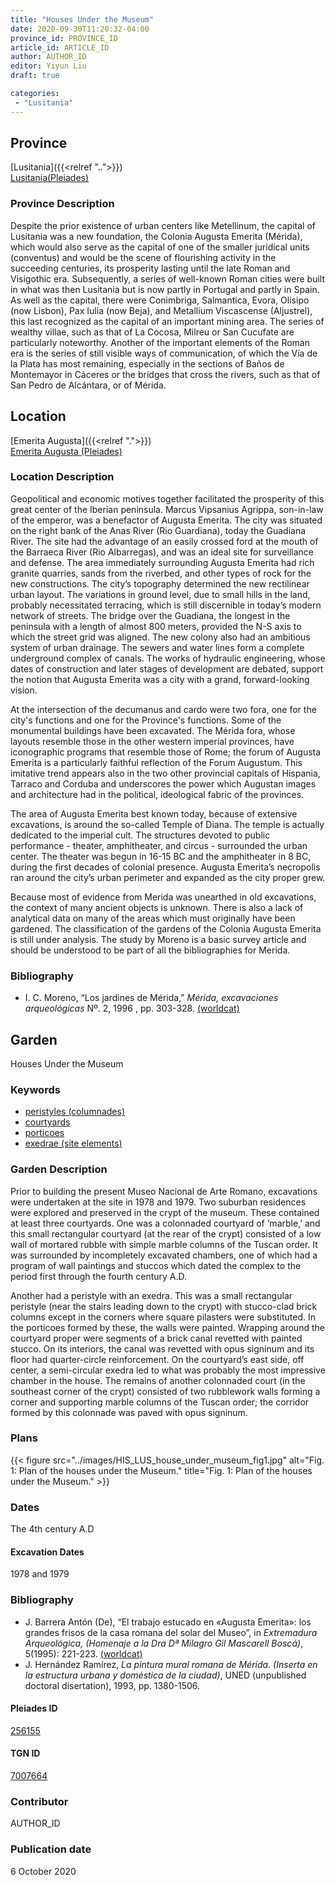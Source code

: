 ```yaml
---
title: "Houses Under the Museum"
date: 2020-09-30T11:20:32-04:00
province_id: PROVINCE_ID
article_id: ARTICLE_ID
author: AUTHOR_ID
editor: Yiyun Liu
draft: true

categories:
 - "Lusitania"
---
```


## Province

[Lusitania]({{<relref "..">}})  
[Lusitania(Pleiades)](https://pleiades.stoa.org/places/1101)

### Province Description
Despite the prior existence of urban centers like Metellinum, the capital of Lusitania was a new foundation, the Colonia Augusta Emerita (Mérida), which would also serve as the capital of one of the smaller juridical units (conventus) and would be the scene of flourishing activity in the succeeding centuries, its prosperity lasting until the late Roman and Visigothic era.  Subsequently, a series of well-known Roman cities were built in what was then Lusitania but is now partly in Portugal and partly in Spain. As well as the capital, there were Conimbriga, Salmantica, Evora, Olisipo (now Lisbon), Pax Iulia (now Beja), and Metallium Viscascense (Aljustrel), this last recognized as the capital of an important mining area. The series of wealthy villae, such as that of La Cocosa, Milreu or San Cucufate are particularly noteworthy.  Another of the important elements of the Roman era is the series of still visible ways of communication, of which the Vía de la Plata has most remaining, especially in the sections of Baños de Montemayor in Cáceres or the bridges that cross the rivers, such as that of San Pedro de Alcántara, or of Mérida.


## Location

[Emerita Augusta]({{<relref ".">}}) \
[Emerita Augusta (Pleiades)](https://pleiades.stoa.org/places/256155)

### Location Description
Geopolitical and economic motives together facilitated the prosperity of this great center of the Iberian peninsula. Marcus Vipsanius Agrippa, son-in-law of the emperor, was a benefactor of Augusta Emerita. The city was situated on the right bank of the Anas River (Rio Guardiana), today the Guadiana River. The site had the advantage of an easily crossed ford at the mouth of the Barraeca River (Rio Albarregas), and was an ideal site for surveillance and defense.  The area immediately surrounding Augusta Emerita had rich granite quarries, sands from the riverbed, and other types of rock for the new constructions.  The city’s topography determined the new rectilinear urban layout.  The variations in ground level, due to small hills in the land, probably necessitated terracing, which is still discernible in today’s modern network of streets. The bridge over the Guadiana, the longest in the peninsula with a length of almost 800 meters, provided the N-S axis to which the street grid was aligned. The new colony also had an ambitious system of urban drainage. The sewers and water lines form a complete underground complex of canals. The works of hydraulic engineering, whose dates of construction and later stages of development are debated, support the notion that Augusta Emerita was a city with a grand, forward-looking vision.

At the intersection of the decumanus and cardo were two fora, one for the city's functions and one for the Province's functions. Some of the monumental buildings have been excavated. The Mérida fora, whose layouts resemble those in the other western imperial provinces, have iconographic programs that resemble those of Rome; the forum of Augusta Emerita is a particularly faithful reflection of the Forum Augustum. This imitative trend appears also in the two other provincial capitals of Hispania, Tarraco and Corduba and underscores the power which Augustan images and architecture had in the political, ideological fabric of the provinces.

The area of Augusta Emerita best known today, because of extensive excavations, is around the so-called Temple of Diana. The temple is actually dedicated to the imperial cult. The structures devoted to public performance - theater, amphitheater, and circus - surrounded the urban center. The theater was begun in 16-15 BC and the amphitheater in 8 BC, during the first decades of colonial presence. Augusta Emerita’s necropolis ran around the city’s urban perimeter and expanded as the city proper grew.

Because most of evidence from Merida was unearthed in old excavations, the context of many ancient objects is unknown. There is also a lack of analytical data on many of the areas which must originally have been gardened. The classification of the gardens of the Colonia Augusta Emerita is still under analysis. The study by Moreno is a basic survey article and should be understood to be part of all the bibliographies for Merida.


### Bibliography
- I. C. Moreno, “Los jardines de Mérida,” *Mérida, excavaciones arqueológicas* Nº. 2, 1996 , pp. 303-328. [(worldcat)](http://www.worldcat.org/oclc/225047612)

<!--### Location Description-->

<!-- LEAVE THIS BLANK FOR NOW -->

<!--## Sublocation-->

<!--
[AREA WITHIN LOCATION, LIKE “PALATINE HILL”](GEOREFERENCE LINK)
A sublocation is any area larger than an individual garden, but located within a location. I would always try to include a link to a controlled vocabulary here if possible. This ID may well be different from the Garden ID, e.g., Pompeii versus a Garden in one of the houses which has its own Pleiades ID.
-->

<!--### Sublocation Description-->

<!-- DESCRIPTION -->

## Garden

Houses Under the Museum

### Keywords

- [peristyles (columnades)](http://vocab.getty.edu/page/aat/300004029)
- [courtyards](http://vocab.getty.edu/page/aat/300004095)
- [porticoes](http://vocab.getty.edu/page/aat/300004145)
- [exedrae (site elements)](http://vocab.getty.edu/page/aat/300081589)

### Garden Description

Prior to building the present Museo Nacional de Arte Romano, excavations were undertaken at the site in 1978 and 1979. Two suburban residences were explored and preserved in the crypt of the museum. These contained at least three courtyards.  One was a colonnaded courtyard of ‘marble,’ and this small rectangular courtyard (at the rear of the crypt) consisted of a low wall of mortared rubble with simple marble columns of the Tuscan order. It was surrounded by incompletely excavated chambers, one of which had a program of wall paintings and stuccos which dated the complex to the period first through the fourth century A.D.  

Another had a peristyle with an exedra.  This was a small rectangular peristyle (near the stairs leading down to the crypt) with stucco-clad brick columns except in the corners where square pilasters were substituted. In the porticoes formed by these, the walls were painted. Wrapping around the courtyard proper were segments of a brick canal revetted with painted stucco. On its interiors, the canal was revetted with opus signinum and its floor had quarter-circle reinforcement. On the courtyard’s east side, off center, a semi-circular exedra led to what was probably the most impressive chamber in the house.
The remains of another colonnaded court (in the southeast corner of the crypt) consisted of two rubblework walls forming a corner and supporting marble columns of the Tuscan order; the corridor formed by this colonnade was paved with opus signinum.


<!--
{{< figure src="IMG_URL" alt="ALT_TEXT" title="CAPTION" >}}
-->

### Plans

{{< figure src="../images/HIS_LUS_house_under_museum_fig1.jpg" alt="Fig. 1: Plan of the houses under the Museum." title="Fig. 1: Plan of the houses under the Museum." >}}

### Dates

The 4th century A.D

#### Excavation Dates

1978 and 1979

### Bibliography

* J. Barrera Antón (De), “El trabajo estucado en «Augusta Emerita»: los grandes frisos de la casa romana del solar del Museo”, in *Extremadura Arqueológica,  (Homenaje a la Dra Dª Milagro Gil Mascarell Boscá)*, 5(1995): 221-223. [(worldcat)](http://www.worldcat.org/oclc/34430232)
* J. Hernández Ramírez, *La pintura mural romana de Mérida. (Inserta en la estructura urbana y doméstica de la ciudad)*, UNED (unpublished doctoral disertation), 1993, pp. 1380-1506.

<!--#### Periodo ID-->

<!-- [PERIODO_ID](https://pleiades.stoa.org/places/PLEIADES_ID) -->

#### Pleiades ID

[256155](https://pleiades.stoa.org/places/256155)

#### TGN ID

[7007664](http://vocab.getty.edu/page/tgn/7007664)

### Contributor

AUTHOR_ID

### Publication date

6 October 2020

<!--### Related articles-->

<!-- Links to other related articles. Leave blank for now -->
